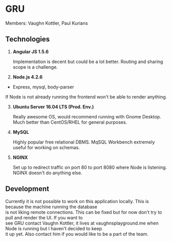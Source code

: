 # GRU

Members: Vaughn Kottler, Paul Kurians

## Technologies

1. **Angular JS 1.5.6**

   Implementation is decent but could be a lot better. Routing and sharing scope is a challenge.

2. **Node.js 4.2.6**
  * Express, mysql, body-parser

   If Node is not already running the frontend won't be able to render anything.

3. **Ubuntu Server 16.04 LTS (Prod. Env.)**

   Really awesome OS, would recommend running with Gnome Desktop. Much better than CentOS/RHEL for general purposes.

4. **MySQL**

   Highly popular free relational DBMS. MqSQL Workbench extremely useful for working on schemas.

5. **NGINX**

   Set up to redirect traffic on port 80 to port 8080 where Node is listening. NGINX doesn't do anything else.

## Development

Currently it is not possible to work on this application locally. This is because the machine running the database  
is not liking remote connections. This can be fixed but for now don't try to pull and render the UI. If you want to   
see GRU contact Vaughn Kottler, it lives at vaughnsplayground.me when Node is running but I haven't decided to keep   
it up yet. Also contact him if you would like to be a part of the team.


